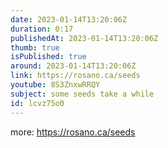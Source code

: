 ```yaml
---
date: 2023-01-14T13:20:06Z
duration: 0:17
publishedAt: 2023-01-14T13:20:06Z
thumb: true
isPublished: true
around: 2023-01-14T13:20:06Z
link: https://rosano.ca/seeds
youtube: 8S3ZnxwRRQY
subject: some seeds take a while
id: lcvz75o0
---
```

more: https://rosano.ca/seeds
